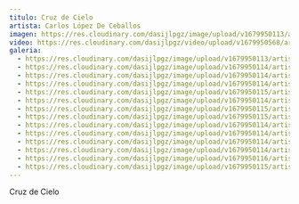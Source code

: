 ```yaml
---
titulo: Cruz de Cielo
artista: Carlos López De Ceballos
imagen: https://res.cloudinary.com/dasijlpgz/image/upload/v1679950113/artistas/Carlos%20L%C3%B3pez%20de%20Ceballos/Cruz%20de%20Cielo/P1050377.jpg
video: https://res.cloudinary.com/dasijlpgz/video/upload/v1679950568/artistas/Carlos%20L%C3%B3pez%20de%20Ceballos/Cruz%20de%20Cielo/230324_crjuz_de_Carlos-1_compressed.mp4
galeria:
  - https://res.cloudinary.com/dasijlpgz/image/upload/v1679950113/artistas/Carlos%20L%C3%B3pez%20de%20Ceballos/Cruz%20de%20Cielo/P1050377.jpg
  - https://res.cloudinary.com/dasijlpgz/image/upload/v1679950114/artistas/Carlos%20L%C3%B3pez%20de%20Ceballos/Cruz%20de%20Cielo/P1050380.jpg
  - https://res.cloudinary.com/dasijlpgz/image/upload/v1679950114/artistas/Carlos%20L%C3%B3pez%20de%20Ceballos/Cruz%20de%20Cielo/P1050382.jpg
  - https://res.cloudinary.com/dasijlpgz/image/upload/v1679950114/artistas/Carlos%20L%C3%B3pez%20de%20Ceballos/Cruz%20de%20Cielo/P1050378.jpg
  - https://res.cloudinary.com/dasijlpgz/image/upload/v1679950115/artistas/Carlos%20L%C3%B3pez%20de%20Ceballos/Cruz%20de%20Cielo/P1050397.jpg
  - https://res.cloudinary.com/dasijlpgz/image/upload/v1679950114/artistas/Carlos%20L%C3%B3pez%20de%20Ceballos/Cruz%20de%20Cielo/P1050385.jpg
  - https://res.cloudinary.com/dasijlpgz/image/upload/v1679950115/artistas/Carlos%20L%C3%B3pez%20de%20Ceballos/Cruz%20de%20Cielo/P1050390.jpg
  - https://res.cloudinary.com/dasijlpgz/image/upload/v1679950115/artistas/Carlos%20L%C3%B3pez%20de%20Ceballos/Cruz%20de%20Cielo/P1050387.jpg
  - https://res.cloudinary.com/dasijlpgz/image/upload/v1679950114/artistas/Carlos%20L%C3%B3pez%20de%20Ceballos/Cruz%20de%20Cielo/P1050393.jpg
  - https://res.cloudinary.com/dasijlpgz/image/upload/v1679950114/artistas/Carlos%20L%C3%B3pez%20de%20Ceballos/Cruz%20de%20Cielo/P1050386.jpg
  - https://res.cloudinary.com/dasijlpgz/image/upload/v1679950114/artistas/Carlos%20L%C3%B3pez%20de%20Ceballos/Cruz%20de%20Cielo/P1050392.jpg
  - https://res.cloudinary.com/dasijlpgz/image/upload/v1679950114/artistas/Carlos%20L%C3%B3pez%20de%20Ceballos/Cruz%20de%20Cielo/P1050391.jpg
  - https://res.cloudinary.com/dasijlpgz/image/upload/v1679950116/artistas/Carlos%20L%C3%B3pez%20de%20Ceballos/Cruz%20de%20Cielo/P1050394.jpg
  - https://res.cloudinary.com/dasijlpgz/image/upload/v1679950115/artistas/Carlos%20L%C3%B3pez%20de%20Ceballos/Cruz%20de%20Cielo/P1050400.jpg
---
```

C﻿ruz de Cielo